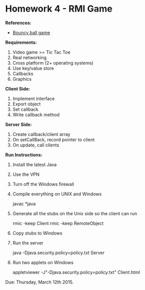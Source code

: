 Homework 4 - RMI Game
=====================

**References:**

- [Bouncy ball game](http://euclid.nmu.edu/~rappleto/Classes/CS442/RMI/BouncyBallWithCallBack/)

**Requirements:**

1. Video game >= Tic Tac Toe
2. Real networking
3. Cross platform (2+ operating systems)
4. Use key/value store
5. Callbacks
6. Graphics

**Client Side:**

1. Implement interface
2. Export object
3. Set callback
4. Write callback method

**Server Side:**

1. Create callback/client array
2. On setCallBack, record pointer to client
3. On update, call clients

**Run Instructions:**

1. Install the latest Java
2. Use the VPN
3. Turn off the Windows firewall
4. Compile everything on UNIX and Windows

    javac *java

5. Generate all the stubs on the Unix side so the client can run

    rmic -keep Client
    rmic -keep RemoteObject

6. Copy stubs to Windows
7. Run the server

    java -Djava.security.policy=policy.txt Server

9. Run two applets on Windows

    appletviewer -J"-Djava.security.policy=policy.txt" Client.html

Due: Thursday, March 12th 2015.





